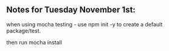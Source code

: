 ## Notes for Tuesday November 1st: 

when using mocha testing - use npm init -y to create a default package/test. 

then run mocha install